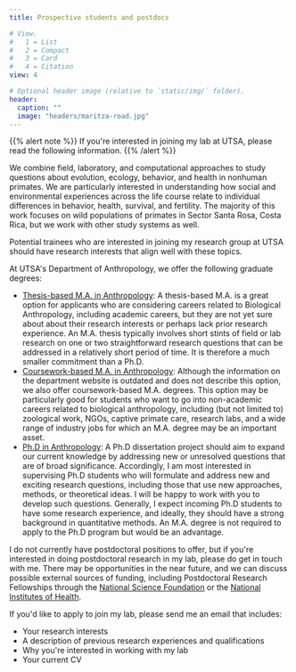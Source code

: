 ```yaml
---
title: Prospective students and postdocs

# View.
#   1 = List
#   2 = Compact
#   3 = Card
#   4 = Citation
view: 4

# Optional header image (relative to `static/img/` folder).
header:
  caption: ""
  image: "headers/maritza-road.jpg"
---
```


{{% alert note %}}
If you're interested in joining my lab at UTSA, please read the following information.
{{% /alert %}}

We combine field, laboratory, and computational approaches to study questions about evolution, ecology, behavior, and health in nonhuman primates. We are particularly interested in understanding how social and environmental experiences across the life course relate to individual differences in behavior, health, survival, and fertility. The majority of this work focuses on wild populations of primates in Sector Santa Rosa, Costa Rica, but we work with other study systems as well.

Potential trainees who are interested in joining my research group at UTSA should have research interests that align well with these topics.

At UTSA's Department of Anthropology, we offer the following graduate degrees:

- [Thesis-based M.A. in Anthropology](http://anthropology.utsa.edu/masters): A thesis-based M.A. is a great option for applicants who are considering careers related to Biological Anthropology, including academic careers, but they are not yet sure about about their research interests or perhaps lack prior research experience. An M.A. thesis typically involves short stints of field or lab research on one or two straightforward research questions that can be addressed in a relatively short period of time. It is therefore a much smaller commitment than a Ph.D.
- [Coursework-based M.A. in Anthropology](http://anthropology.utsa.edu/masters): Although the information on the department website is outdated and does not describe this option, we also offer coursework-based M.A. degrees. This option may be particularly good for students who want to go into non-academic careers related to biological anthropology, including (but not limited to) zoological work, NGOs, captive primate care, research labs, and a wide range of industry jobs for which an M.A. degree may be an important asset.
- [Ph.D in Anthropology](http://anthropology.utsa.edu/doctoral): A Ph.D dissertation project should aim to expand our current knowledge by addressing new or unresolved questions that are of broad significance. Accordingly, I am most interested in supervising Ph.D students who will formulate and address new and exciting research questions, including those that use new approaches, methods, or theoretical ideas. I will be happy to work with you to develop such questions. Generally, I expect incoming Ph.D students to have some research experience, and ideally, they should have a strong background in quantitative methods. An M.A. degree is not required to apply to the Ph.D program but would be an advantage.


I do not currently have postdoctoral positions to offer, but if you're interested in doing postdoctoral research in my lab, please do get in touch with me. There may be opportunities in the near future, and we can discuss possible external sources of funding, including Postdoctoral Research Fellowships through the [National Science Foundation](https://beta.nsf.gov/funding/opportunities/sbe-postdoctoral-research-fellowships-sprf) or the [National Institutes of Health](https://www.nimh.nih.gov/funding/training/funding-opportunities-for-postdoctoral-fellows).

If you'd like to apply to join my lab, please send me an email that includes:

- Your research interests 
- A description of previous research experiences and qualifications
- Why you're interested in working with my lab
- Your current CV
